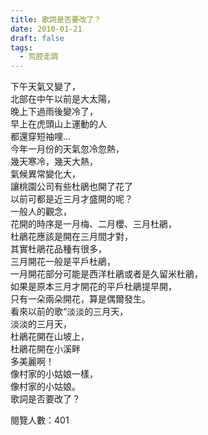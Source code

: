 ```yaml
---
title: 歌詞是否要改了？
date: 2010-01-21
draft: false
tags:
  - 荒腔走調
---
```

下午天氣又變了，  
北部在中午以前是大太陽，  
晚上下過雨後變冷了，  
早上在虎頭山上運動的人  
都還穿短袖哩…  
今年一月份的天氣忽冷忽熱，  
幾天寒冷，幾天大熱，  
氣候異常變化大，  
讓桃園公司有些杜鵑也開了花了  
以前可都是近三月才盛開的呢？  
一般人的觀念，  
花開的時序是一月梅、二月櫻、三月杜鵑，  
杜鵑花應該是開在三月間才對，  
其實杜鵑花品種有很多，  
三月開花一般是平戶杜鵑，  
一月開花部分可能是西洋杜鵑或者是久留米杜鵑，  
如果是原本三月才開花的平戶杜鵑提早開，  
只有一朵兩朵開花，算是偶爾發生。  
看來以前的歌“淡淡的三月天，  
淡淡的三月天，  
杜鵑花開在山坡上，  
杜鵑花開在小溪畔  
多美麗啊！  
像村家的小姑娘一樣，  
像村家的小姑娘。  
歌詞是否要改了？  


閱覽人數：401